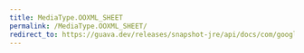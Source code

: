 ```yaml
---
title: MediaType.OOXML_SHEET
permalink: /MediaType.OOXML_SHEET/
redirect_to: https://guava.dev/releases/snapshot-jre/api/docs/com/google/common/net/MediaType.html#OOXML_SHEET
---
```

